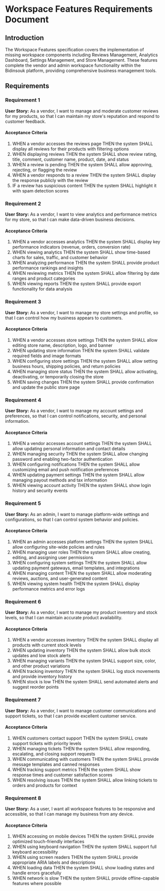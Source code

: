 # Workspace Features Requirements Document

## Introduction

The Workspace Features specification covers the implementation of missing workspace components including Reviews Management, Analytics Dashboard, Settings Management, and Store Management. These features complete the vendor and admin workspace functionality within the Bidinsouk platform, providing comprehensive business management tools.

## Requirements

### Requirement 1

**User Story:** As a vendor, I want to manage and moderate customer reviews for my products, so that I can maintain my store's reputation and respond to customer feedback.

#### Acceptance Criteria

1. WHEN a vendor accesses the reviews page THEN the system SHALL display all reviews for their products with filtering options
2. WHEN displaying reviews THEN the system SHALL show review rating, title, comment, customer name, product, date, and status
3. WHEN a review is pending THEN the system SHALL allow approving, rejecting, or flagging the review
4. WHEN a vendor responds to a review THEN the system SHALL display the response publicly with the review
5. IF a review has suspicious content THEN the system SHALL highlight it with spam detection scores

### Requirement 2

**User Story:** As a vendor, I want to view analytics and performance metrics for my store, so that I can make data-driven business decisions.

#### Acceptance Criteria

1. WHEN a vendor accesses analytics THEN the system SHALL display key performance indicators (revenue, orders, conversion rate)
2. WHEN viewing analytics THEN the system SHALL show time-based charts for sales, traffic, and customer behavior
3. WHEN analyzing performance THEN the system SHALL provide product performance rankings and insights
4. WHEN reviewing metrics THEN the system SHALL allow filtering by date ranges and product categories
5. WHEN viewing reports THEN the system SHALL provide export functionality for data analysis

### Requirement 3

**User Story:** As a vendor, I want to manage my store settings and profile, so that I can control how my business appears to customers.

#### Acceptance Criteria

1. WHEN a vendor accesses store settings THEN the system SHALL allow editing store name, description, logo, and banner
2. WHEN updating store information THEN the system SHALL validate required fields and image formats
3. WHEN configuring store settings THEN the system SHALL allow setting business hours, shipping policies, and return policies
4. WHEN managing store status THEN the system SHALL allow activating, deactivating, or temporarily closing the store
5. WHEN saving changes THEN the system SHALL provide confirmation and update the public store page

### Requirement 4

**User Story:** As a vendor, I want to manage my account settings and preferences, so that I can control notifications, security, and personal information.

#### Acceptance Criteria

1. WHEN a vendor accesses account settings THEN the system SHALL allow updating personal information and contact details
2. WHEN managing security THEN the system SHALL allow changing password and enabling two-factor authentication
3. WHEN configuring notifications THEN the system SHALL allow customizing email and push notification preferences
4. WHEN updating payment settings THEN the system SHALL allow managing payout methods and tax information
5. WHEN viewing account activity THEN the system SHALL show login history and security events

### Requirement 5

**User Story:** As an admin, I want to manage platform-wide settings and configurations, so that I can control system behavior and policies.

#### Acceptance Criteria

1. WHEN an admin accesses platform settings THEN the system SHALL allow configuring site-wide policies and rules
2. WHEN managing user roles THEN the system SHALL allow creating, editing, and assigning user permissions
3. WHEN configuring system settings THEN the system SHALL allow updating payment gateways, email templates, and integrations
4. WHEN managing content THEN the system SHALL allow moderating reviews, auctions, and user-generated content
5. WHEN viewing system health THEN the system SHALL display performance metrics and error logs

### Requirement 6

**User Story:** As a vendor, I want to manage my product inventory and stock levels, so that I can maintain accurate product availability.

#### Acceptance Criteria

1. WHEN a vendor accesses inventory THEN the system SHALL display all products with current stock levels
2. WHEN updating inventory THEN the system SHALL allow bulk stock updates and low stock alerts
3. WHEN managing variants THEN the system SHALL support size, color, and other product variations
4. WHEN tracking inventory THEN the system SHALL log stock movements and provide inventory history
5. WHEN stock is low THEN the system SHALL send automated alerts and suggest reorder points

### Requirement 7

**User Story:** As a vendor, I want to manage customer communications and support tickets, so that I can provide excellent customer service.

#### Acceptance Criteria

1. WHEN customers contact support THEN the system SHALL create support tickets with priority levels
2. WHEN managing tickets THEN the system SHALL allow responding, escalating, and closing support requests
3. WHEN communicating with customers THEN the system SHALL provide message templates and canned responses
4. WHEN tracking support metrics THEN the system SHALL show response times and customer satisfaction scores
5. WHEN resolving issues THEN the system SHALL allow linking tickets to orders and products for context

### Requirement 8

**User Story:** As a user, I want all workspace features to be responsive and accessible, so that I can manage my business from any device.

#### Acceptance Criteria

1. WHEN accessing on mobile devices THEN the system SHALL provide optimized touch-friendly interfaces
2. WHEN using keyboard navigation THEN the system SHALL support full keyboard accessibility
3. WHEN using screen readers THEN the system SHALL provide appropriate ARIA labels and descriptions
4. WHEN loading data THEN the system SHALL show loading states and handle errors gracefully
5. WHEN network is slow THEN the system SHALL provide offline-capable features where possible